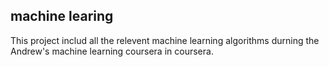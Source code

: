 ## machine learing
This project includ all the relevent machine learning algorithms durning the Andrew's machine learning coursera in coursera. 
